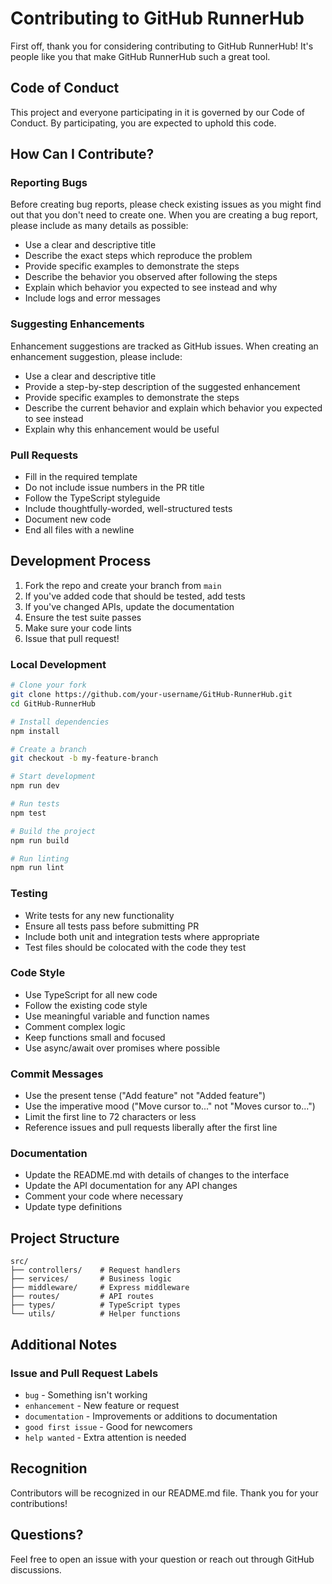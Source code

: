 # Contributing to GitHub RunnerHub

First off, thank you for considering contributing to GitHub RunnerHub! It's people like you that make GitHub RunnerHub such a great tool.

## Code of Conduct

This project and everyone participating in it is governed by our Code of Conduct. By participating, you are expected to uphold this code.

## How Can I Contribute?

### Reporting Bugs

Before creating bug reports, please check existing issues as you might find out that you don't need to create one. When you are creating a bug report, please include as many details as possible:

* Use a clear and descriptive title
* Describe the exact steps which reproduce the problem
* Provide specific examples to demonstrate the steps
* Describe the behavior you observed after following the steps
* Explain which behavior you expected to see instead and why
* Include logs and error messages

### Suggesting Enhancements

Enhancement suggestions are tracked as GitHub issues. When creating an enhancement suggestion, please include:

* Use a clear and descriptive title
* Provide a step-by-step description of the suggested enhancement
* Provide specific examples to demonstrate the steps
* Describe the current behavior and explain which behavior you expected to see instead
* Explain why this enhancement would be useful

### Pull Requests

* Fill in the required template
* Do not include issue numbers in the PR title
* Follow the TypeScript styleguide
* Include thoughtfully-worded, well-structured tests
* Document new code
* End all files with a newline

## Development Process

1. Fork the repo and create your branch from `main`
2. If you've added code that should be tested, add tests
3. If you've changed APIs, update the documentation
4. Ensure the test suite passes
5. Make sure your code lints
6. Issue that pull request!

### Local Development

```bash
# Clone your fork
git clone https://github.com/your-username/GitHub-RunnerHub.git
cd GitHub-RunnerHub

# Install dependencies
npm install

# Create a branch
git checkout -b my-feature-branch

# Start development
npm run dev

# Run tests
npm test

# Build the project
npm run build

# Run linting
npm run lint
```

### Testing

* Write tests for any new functionality
* Ensure all tests pass before submitting PR
* Include both unit and integration tests where appropriate
* Test files should be colocated with the code they test

### Code Style

* Use TypeScript for all new code
* Follow the existing code style
* Use meaningful variable and function names
* Comment complex logic
* Keep functions small and focused
* Use async/await over promises where possible

### Commit Messages

* Use the present tense ("Add feature" not "Added feature")
* Use the imperative mood ("Move cursor to..." not "Moves cursor to...")
* Limit the first line to 72 characters or less
* Reference issues and pull requests liberally after the first line

### Documentation

* Update the README.md with details of changes to the interface
* Update the API documentation for any API changes
* Comment your code where necessary
* Update type definitions

## Project Structure

```
src/
├── controllers/    # Request handlers
├── services/       # Business logic
├── middleware/     # Express middleware
├── routes/         # API routes
├── types/          # TypeScript types
└── utils/          # Helper functions
```

## Additional Notes

### Issue and Pull Request Labels

* `bug` - Something isn't working
* `enhancement` - New feature or request
* `documentation` - Improvements or additions to documentation
* `good first issue` - Good for newcomers
* `help wanted` - Extra attention is needed

## Recognition

Contributors will be recognized in our README.md file. Thank you for your contributions!

## Questions?

Feel free to open an issue with your question or reach out through GitHub discussions.
